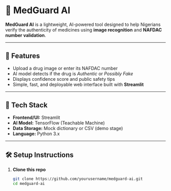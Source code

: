 # 💊 MedGuard AI

**MedGuard AI** is a lightweight, AI-powered tool designed to help Nigerians verify the authenticity of medicines using **image recognition** and **NAFDAC number validation**.

---

## 🚀 Features
- Upload a drug image or enter its NAFDAC number
- AI model detects if the drug is *Authentic* or *Possibly Fake*
- Displays confidence score and public safety tips
- Simple, fast, and deployable web interface built with **Streamlit**

---

## 🧠 Tech Stack
- **Frontend/UI:** Streamlit  
- **AI Model:** TensorFlow (Teachable Machine)  
- **Data Storage:** Mock dictionary or CSV (demo stage)  
- **Language:** Python 3.x  

---

## 🛠️ Setup Instructions

1. **Clone this repo**
   ```bash
   git clone https://github.com/yourusername/medguard-ai.git
   cd medguard-ai
